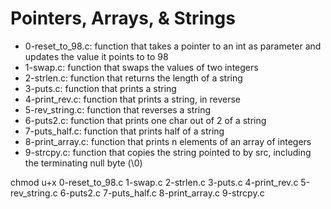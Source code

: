 # Pointers, Arrays, & Strings
* 0-reset_to_98.c: function that takes a pointer to an int as parameter and updates the value it points to to 98
* 1-swap.c: function that swaps the values of two integers
* 2-strlen.c: function that returns the length of a string
* 3-puts.c: function that prints a string
* 4-print_rev.c: function that prints a string, in reverse
* 5-rev_string.c: function that reverses a string
* 6-puts2.c: function that prints one char out of 2 of a string
* 7-puts_half.c: function that prints half of a string
* 8-print_array.c: function that prints n elements of an array of integers
* 9-strcpy.c: function that copies the string pointed to by src, including the terminating null byte (\0)


chmod u+x 0-reset_to_98.c 1-swap.c 2-strlen.c 3-puts.c 4-print_rev.c 5-rev_string.c 6-puts2.c 7-puts_half.c 8-print_array.c 9-strcpy.c 
